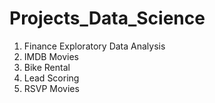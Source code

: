 # Projects_Data_Science
 
1. Finance Exploratory Data Analysis
2. IMDB Movies
3. Bike Rental
4. Lead Scoring
5. RSVP Movies
